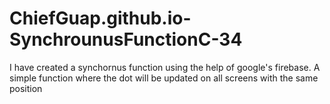 # ChiefGuap.github.io-SynchrounusFunctionC-34
I have created a synchornus function using the help of google's firebase. A simple function where the dot will be updated on all screens with the same position
